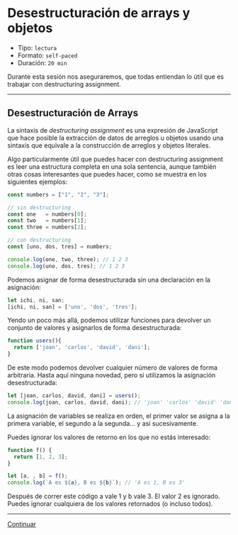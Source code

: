 # Desestructuración de arrays y objetos

* Tipo: `lectura`
* Formato: `self-paced`
* Duración: `20 min`

Durante esta sesión nos aseguraremos, que todas entiendan lo útil que es
trabajar con destructuring assignment.

***

## Desestructuración de Arrays

La sintaxis de _destructuring assignment_ es una expresión de JavaScript que
hace posible la extracción de datos de arreglos u objetos usando una sintaxis
que equivale a la construcción de arreglos y objetos literales.

Algo particularmente útil que puedes hacer con destructuring assignment es leer
una estructura completa en una sola sentencia, aunque también otras cosas
interesantes que puedes hacer, como se muestra en los siguientes ejemplos:

```javascript
const numbers = ["1", "2", "3"];

// sin destructuring
const one   = numbers[0];
const two   = numbers[1];
const three = numbers[2];

// con destructuring
const [uno, dos, tres] = numbers;

console.log(one, two, three); // 1 2 3
console.log(uno, dos, tres); // 1 2 3
```

Podemos asignar de forma desestructurada sin una declaración en la asignación:

```javascript
let ichi, ni, san;
[ichi, ni, san] = ['uno', 'dos', 'tres'];
```

Yendo un poco más allá, podemos utilizar funciones para devolver un conjunto de
valores y asignarlos de forma desestructurada:

```javascript
function users(){
  return ['joan', 'carlos', 'david', 'dani'];
}
```

De este modo podemos devolver cualquier número de valores de forma arbitraria.
Hasta aquí ninguna novedad, pero si utilizamos la asignación desestructurada:

```javascript
let [joan, carlos, david, dani] = users();
console.log(joan, carlos, david, dani); // 'joan' 'carlos' 'david' 'dani'
```

La asignación de variables se realiza en orden, el primer valor se asigna a la
primera variable, el segundo a la segunda... y así sucesivamente.

Puedes ignorar los valores de retorno en los que no estás interesado:

```javascript
function f() {
  return [1, 2, 3];
}

let [a, , b] = f();
console.log(`A es ${a}, B es ${b}`); // 'A es 1, B es 3'
```

Después de correr este código a vale 1 y b vale 3. El valor 2 es ignorado.
Puedes ignorar cualquiera de los valores retornados (o incluso todos).

***

[Continuar](05-arrow-functions.md)
